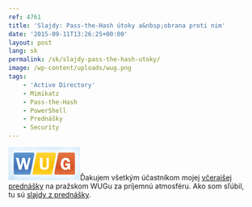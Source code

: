 ```yaml
---
ref: 4761
title: 'Slajdy: Pass-the-Hash útoky a&nbsp;obrana proti nim'
date: '2015-09-11T13:26:25+00:00'
layout: post
lang: sk
permalink: /sk/slajdy-pass-the-hash-utoky/
image: /wp-content/uploads/wug.png
tags:
    - 'Active Directory'
    - Mimikatz
    - Pass-the-Hash
    - PowerShell
    - Prednášky
    - Security
---
```


![WUG](/wp-content/uploads/wug.png)Ďakujem všetkým účastníkom mojej [včerajšej prednášky](http://wug.cz/praha/akce/740-Pass-the-Hash-utoky-a-obrana-proti-nim) na&nbsp;pražskom WUGu za&nbsp;príjemnú atmosféru. Ako som sľúbil, tu&nbsp;sú&nbsp;[slajdy z prednášky](/wp-content/uploads/pth_wug_2015.pdf).